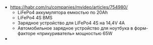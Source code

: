 - https://habr.com/ru/companies/mvideo/articles/754980/
	- LiFePo4 аккумулятора емкостью по 20Ah
	- LiFePo4 4S BMS
	- Зарядное устройство для LiFePo4 4S на 14,4V 4А
	- Автомобильное зарядное устройство для ноутбука в форм-факторе «прикуриватель» мощностью 65W
- 